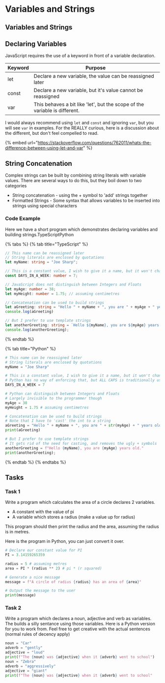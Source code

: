 # Variables and Strings

## Variables and Strings‌

## Declaring Variables <a href="#declaring-variables" id="declaring-variables"></a>

JavaScript requires the use of a keyword in front of a variable declaration.

| Keyword | Purpose                                                                    |
| ------- | -------------------------------------------------------------------------- |
| let     | Declare a new variable, the value can be reassigned later                  |
| const   | Declare a new variable, but it's value cannot be reassigned                |
| var     | This behaves a bit like 'let', but the scope of the variable is different. |

I would always recommend using `let` and `const` and ignoring `var`, but you will see `var` in examples. For the REALLY curious, here is a discussion about the different, but don't feel compelled to read.‌

{% embed url="https://stackoverflow.com/questions/762011/whats-the-difference-between-using-let-and-var" %}

## String Concatenation <a href="#string-concatenation" id="string-concatenation"></a>

Complex strings can be built by combining string literals with variable values. There are several ways to do this, but they boil down to two categories‌

* String concatenation - using the + symbol to 'add' strings together
* Formatted Strings - Some syntax that allows variables to be inserted into strings using special characters

### Code Example <a href="#code-example" id="code-example"></a>

Here we have a short program which demonstrates declaring variables and building strings.TypeScriptPython

{% tabs %}
{% tab title="TypeScript" %}
```typescript
// This name can be reassigned later
// String literals are enclosed by quotations
let myName: string = "Joe Sharp";

// This is a constant value, I wish to give it a name, but it won't change
const DAYS_IN_A_WEEK: number = 7;

// JavaScript does not distinguish between Integers and Floats
let myAge: number = 38;
let myHeight: number = 1.75; // assuming centimetres

// Concatenation can be used to build strings
let aGreeting: string = "Hello " + myName + ", you are " + myAge + " years old.";
console.log(aGreeting)

// But I prefer to use template strings
let anotherGreeting: string = `Hello ${myName}, you are ${myAge} years old.`;
console.log(anotherGreeting);
```
{% endtab %}

{% tab title="Python" %}
```python
# This name can be reassigned later
# String literals are enclosed by quotations
myName = "Joe Sharp"

# This is a constant value, I wish to give it a name, but it won't change
# Python has no way of enforcing that, but ALL CAPS is traditionally used
DAYS_IN_A_WEEK = 7

# Python can distinguish between Integers and Floats
# Largely invisible to the programmer though
myAge = 38
myHeight = 1.75 # assuming centimetres

# Concatenation can be used to build strings
# Note that I have to 'cast' the int to a string
aGreeting = "Hello " + myName + ", you are " + str(myAge) + " years old."
print(aGreeting)

# But I prefer to use template strings
# It gets rid of the need for casting, and removes the ugly + symbols
anotherGreeting = f"Hello {myName}, you are {myAge} years old."
print(anotherGreeting);
```
{% endtab %}
{% endtabs %}

## Tasks <a href="#tasks" id="tasks"></a>

### Task 1 <a href="#task-1" id="task-1"></a>

Write a program which calculates the area of a circle declares 2 variables.‌

* A constant with the value of pi
* A variable which stores a radius (make a value up for radius)

This program should then print the radius and the area, assuming the radius is in metres.‌

Here is the program in Python, you can just convert it over.

```python
# Declare our constant value for PI
PI = 3.14159265359

radius = 5 # assuming metres
area = PI * (radius ** 2) # pi * (r squared)

# Generate a nice message
message = f"A circle of radius {radius} has an area of {area}"

# Output the message to the user
print(message)
```

### Task 2 <a href="#task-2" id="task-2"></a>

Write a program which declares a noun, adjective and verb as variables. The builds a silly sentance using those variables. Here is a Python version for you to work from. Feel free to get creative with the actual sentences (normal rules of decency apply)

```python
noun = "Car"
adverb = "gently"
adjective = "loud"
print(f"The {noun} was {adjective} when it {adverb} went to school")
noun = "Zebra"
adverb = "aggressively"
adjective = "giant"
print(f"The {noun} was {adjective} when it {adverb} went to school"
```
